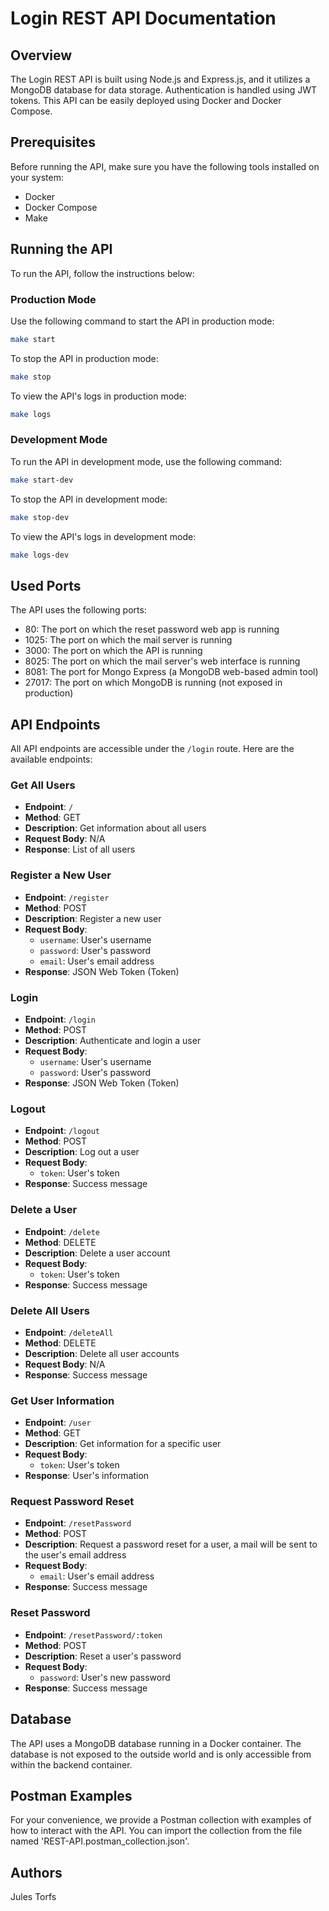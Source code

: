 # Login REST API Documentation

## Overview

The Login REST API is built using Node.js and Express.js, and it utilizes a MongoDB database for data storage. Authentication is handled using JWT tokens. This API can be easily deployed using Docker and Docker Compose.

## Prerequisites

Before running the API, make sure you have the following tools installed on your system:

- Docker
- Docker Compose
- Make

## Running the API

To run the API, follow the instructions below:

### Production Mode

Use the following command to start the API in production mode:

```bash
make start
```

To stop the API in production mode:

```bash
make stop
```

To view the API's logs in production mode:

```bash
make logs
```

### Development Mode

To run the API in development mode, use the following command:

```bash
make start-dev
```

To stop the API in development mode:

```bash
make stop-dev
```

To view the API's logs in development mode:

```bash
make logs-dev
```

## Used Ports

The API uses the following ports:

- 80: The port on which the reset password web app is running
- 1025: The port on which the mail server is running
- 3000: The port on which the API is running
- 8025: The port on which the mail server's web interface is running
- 8081: The port for Mongo Express (a MongoDB web-based admin tool)
- 27017: The port on which MongoDB is running (not exposed in production)

## API Endpoints

All API endpoints are accessible under the `/login` route. Here are the available endpoints:

### Get All Users

- **Endpoint**: `/`
- **Method**: GET
- **Description**: Get information about all users
- **Request Body**: N/A
- **Response**: List of all users

### Register a New User

- **Endpoint**: `/register`
- **Method**: POST
- **Description**: Register a new user
- **Request Body**:
  - `username`: User's username
  - `password`: User's password
  - `email`: User's email address
- **Response**: JSON Web Token (Token)

### Login

- **Endpoint**: `/login`
- **Method**: POST
- **Description**: Authenticate and login a user
- **Request Body**:
  - `username`: User's username
  - `password`: User's password
- **Response**: JSON Web Token (Token)

### Logout

- **Endpoint**: `/logout`
- **Method**: POST
- **Description**: Log out a user
- **Request Body**:
  - `token`: User's token
- **Response**: Success message

### Delete a User

- **Endpoint**: `/delete`
- **Method**: DELETE
- **Description**: Delete a user account
- **Request Body**:
  - `token`: User's token
- **Response**: Success message

### Delete All Users

- **Endpoint**: `/deleteAll`
- **Method**: DELETE
- **Description**: Delete all user accounts
- **Request Body**: N/A
- **Response**: Success message

### Get User Information

- **Endpoint**: `/user`
- **Method**: GET
- **Description**: Get information for a specific user
- **Request Body**:
  - `token`: User's token
- **Response**: User's information

### Request Password Reset

- **Endpoint**: `/resetPassword`
- **Method**: POST
- **Description**: Request a password reset for a user, a mail will be sent to the user's email address
- **Request Body**:
  - `email`: User's email address
- **Response**: Success message

### Reset Password

- **Endpoint**: `/resetPassword/:token`
- **Method**: POST
- **Description**: Reset a user's password
- **Request Body**:
  - `password`: User's new password
- **Response**: Success message

## Database

The API uses a MongoDB database running in a Docker container. The database is not exposed to the outside world and is only accessible from within the backend container.

## Postman Examples

For your convenience, we provide a Postman collection with examples of how to interact with the API. You can import the collection from the file named 'REST-API.postman_collection.json'.

## Authors

Jules Torfs
